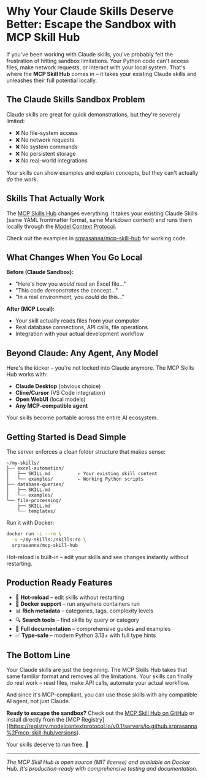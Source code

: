# Why Your Claude Skills Deserve Better: Escape the Sandbox with MCP Skill Hub

If you've been working with Claude skills, you've probably felt the frustration of hitting sandbox limitations. Your Python code can't access files, make network requests, or interact with your local system. That's where the **MCP Skill Hub** comes in – it takes your existing Claude skills and unleashes their full potential locally.

## The Claude Skills Sandbox Problem

Claude skills are great for quick demonstrations, but they're severely limited:
- ❌ No file-system access
- ❌ No network requests
- ❌ No system commands
- ❌ No persistent storage
- ❌ No real-world integrations

Your skills can show examples and explain concepts, but they can't actually *do* the work.

## Skills That Actually Work

The [MCP Skills Hub](https://github.com/srprasanna/mcp-skill-hub) changes everything. It takes your existing Claude Skills (same YAML frontmatter format, same Markdown content) and runs them locally through the [Model Context Protocol](https://modelcontextprotocol.io).

Check out the examples in [srprasanna/mcp-skill-hub](https://github.com/srprasanna/mcp-skill-hub) for working code.


## What Changes When You Go Local

**Before (Claude Sandbox):**
- "Here's how you *would* read an Excel file..."
- "This code *demonstrates* the concept..."
- "In a real environment, you *could* do this..."

**After (MCP Local):**
- Your skill actually reads files from your computer
- Real database connections, API calls, file operations
- Integration with your actual development workflow

## Beyond Claude: Any Agent, Any Model

Here's the kicker – you're not locked into Claude anymore. The MCP Skills Hub works with:

- **Claude Desktop** (obvious choice)
- **Cline/Cursor** (VS Code integration)
- **Open WebUI** (local models)
- **Any MCP-compatible agent**

Your skills become portable across the entire AI ecosystem.

## Getting Started is Dead Simple

The server enforces a clean folder structure that makes sense:

```
~/my-skills/
├── excel-automation/
│   ├── SKILL.md          ← Your existing skill content
│   └── examples/         ← Working Python scripts
├── database-queries/
│   ├── SKILL.md
│   └── examples/
└── file-processing/
    ├── SKILL.md
    └── templates/
```

Run it with Docker:

```bash
docker run -i --rm \
  -v ~/my-skills:/skills:ro \
  srprasanna/mcp-skill-hub
```

Hot-reload is built-in – edit your skills and see changes instantly without restarting.


## Production Ready Features

- 🔄 **Hot-reload** – edit skills without restarting
- 🐳 **Docker support** – run anywhere containers run
- 📊 **Rich metadata** – categories, tags, complexity levels
- 🔍 **Search tools** – find skills by query or category
- 📝 **Full documentation** – comprehensive guides and examples
- ✅ **Type-safe** – modern Python 3.13+ with full type hints

## The Bottom Line

Your Claude skills are just the beginning. The MCP Skills Hub takes that same familiar format and removes all the limitations. Your skills can finally do real work – read files, make API calls, automate your actual workflow.

And since it's MCP-compliant, you can use those skills with any compatible AI agent, not just Claude.

**Ready to escape the sandbox?** Check out the [MCP Skill Hub on GitHub](https://github.com/srprasanna/mcp-skill-hub) or install directly from the [MCP Registry]((https://registry.modelcontextprotocol.io/v0.1/servers/io.github.srprasanna%2Fmcp-skill-hub/versions).

Your skills deserve to run free. 🚀

---

*The MCP Skill Hub is open source (MIT license) and available on Docker Hub. It's production-ready with comprehensive testing and documentation.*
